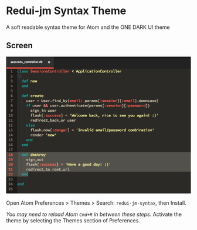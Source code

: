 # Redui-jm Syntax Theme

A soft readable syntax theme for Atom and the ONE DARK UI theme

## Screen

![Redui-jm screenshot](https://raw.githubusercontent.com/juanmnl/redui-jm-theme/master/screenshot.png)


Open Atom Preferences > Themes > Search: `redui-jm-syntax`,
then Install.

*You may need to reload Atom `Cmd+R` in between these steps.*
Activate the theme by selecting the Themes section of Preferences.
